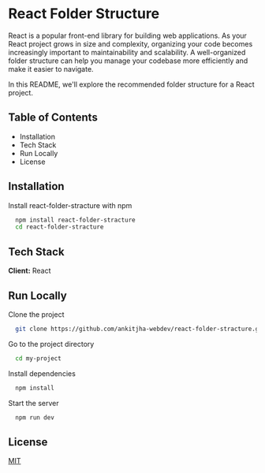 
# React Folder Structure

React is a popular front-end library for building web applications. As your React project grows in size and complexity, organizing your code becomes increasingly important to maintainability and scalability. A well-organized folder structure can help you manage your codebase more efficiently and make it easier to navigate.

In this README, we'll explore the recommended folder structure for a React project.

## Table of Contents

- Installation
- Tech Stack
- Run Locally
- License
## Installation

Install react-folder-stracture with npm

```bash
  npm install react-folder-stracture
  cd react-folder-stracture
```
## Tech Stack

**Client:** React


## Run Locally

Clone the project

```bash
  git clone https://github.com/ankitjha-webdev/react-folder-stracture.git
```

Go to the project directory

```bash
  cd my-project
```

Install dependencies

```bash
  npm install
```

Start the server

```bash
  npm run dev
```


## License

[MIT](https://choosealicense.com/licenses/mit/)

